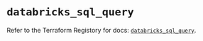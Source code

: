 # `databricks_sql_query`

Refer to the Terraform Registory for docs: [`databricks_sql_query`](https://registry.terraform.io/providers/databricks/databricks/1.21.0/docs/resources/sql_query).
